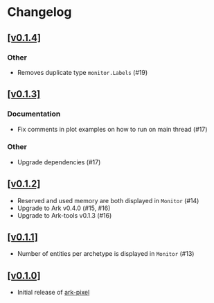 # Changelog

## [[v0.1.4]](https://github.com/mlange-42/ark-pixel/compare/v0.1.3...v0.1.4)

### Other

- Removes duplicate type `monitor.Labels` (#19)

## [[v0.1.3]](https://github.com/mlange-42/ark-pixel/compare/v0.1.2...v0.1.3)

### Documentation

- Fix comments in plot examples on how to run on main thread  (#17)

### Other

- Upgrade dependencies (#17)

## [[v0.1.2]](https://github.com/mlange-42/ark-pixel/compare/v0.1.1...v0.1.2)

- Reserved and used memory are both displayed in `Monitor` (#14)
- Upgrade to Ark v0.4.0 (#15, #16)
- Upgrade to Ark-tools v0.1.3 (#16)

## [[v0.1.1]](https://github.com/mlange-42/ark-pixel/compare/v0.1.0...v0.1.1)

- Number of entities per archetype is displayed in `Monitor` (#13)

## [[v0.1.0]](https://github.com/mlange-42/ark-pixel/commits/v0.1.0/)

- Initial release of [ark-pixel](https://github.com/mlange-42/ark-pixel)
